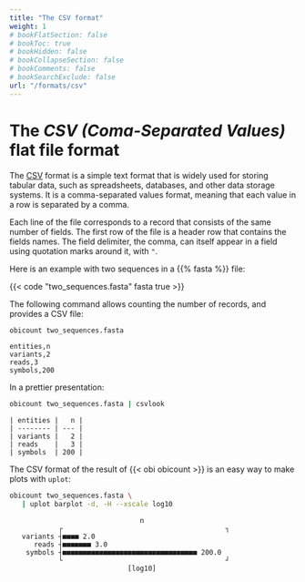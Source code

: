 ```yaml
---
title: "The CSV format"
weight: 1
# bookFlatSection: false
# bookToc: true
# bookHidden: false
# bookCollapseSection: false
# bookComments: false
# bookSearchExclude: false
url: "/formats/csv"
---
```


# The *CSV (Coma-Separated Values)* flat file format

The [CSV](https://en.wikipedia.org/wiki/Comma-separated_values) format is a simple text format that is widely used for storing tabular data, such as spreadsheets, databases, and other data storage systems. It is a comma-separated values format, meaning that each value in a row is separated by a comma.

Each line of the file corresponds to a record that consists of the same number of fields. The first row of the file is a header row that contains the fields names. The field delimiter, the comma, can itself appear in a field using quotation marks around it, with `"`.

Here is an example with two sequences in a {{% fasta %}} file:

{{< code "two_sequences.fasta" fasta true >}}

The following command allows counting the number of records, and provides a CSV file:

```bash
obicount two_sequences.fasta
```
```csv
entities,n
variants,2
reads,3
symbols,200
```

In a prettier presentation:

```bash
obicount two_sequences.fasta | csvlook
```
```
| entities |   n |
| -------- | --- |
| variants |   2 |
| reads    |   3 |
| symbols  | 200 |
```

The CSV format of the result of {{< obi obicount >}} is an easy way to make plots with `uplot`:

```bash
obicount two_sequences.fasta \
   | uplot barplot -d, -H --xscale log10
```
```
                                n
            ┌                                        ┐ 
   variants ┤■■■■ 2.0                                  
      reads ┤■■■■■■■ 3.0                               
    symbols ┤■■■■■■■■■■■■■■■■■■■■■■■■■■■■■■■■■ 200.0   
            └                                        ┘ 
                             [log10]
```